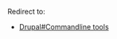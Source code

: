 Redirect to:

*   [Drupal#Commandline tools](/index.php?title=Drupal&redirect=no#Commandline_tools "Drupal")